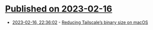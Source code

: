 # [Published on 2023-02-16](index.md)

* [2023-02-16, 22:36:02](https://lobste.rs/s/jwiuhh/reducing_tailscale_s_binary_size_on_macos) - [Reducing Tailscale’s binary size on macOS](https://tailscale.com/blog/macos-binary-size/)
